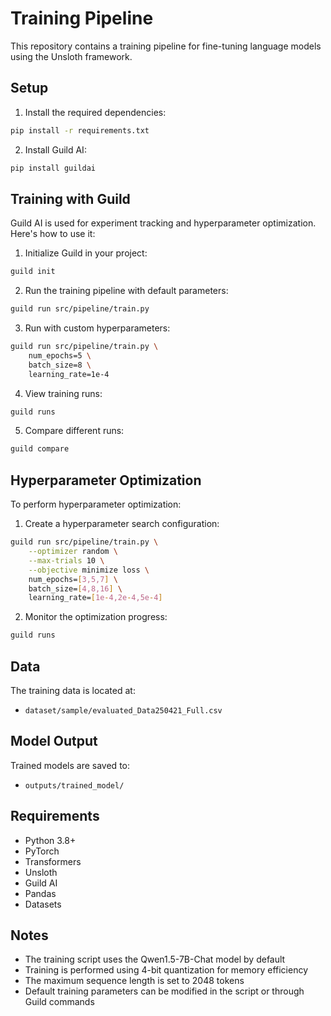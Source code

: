 # Training Pipeline

This repository contains a training pipeline for fine-tuning language models using the Unsloth framework.

## Setup

1. Install the required dependencies:

```bash
pip install -r requirements.txt
```

2. Install Guild AI:

```bash
pip install guildai
```

## Training with Guild

Guild AI is used for experiment tracking and hyperparameter optimization. Here's how to use it:

1. Initialize Guild in your project:

```bash
guild init
```

2. Run the training pipeline with default parameters:

```bash
guild run src/pipeline/train.py
```

3. Run with custom hyperparameters:

```bash
guild run src/pipeline/train.py \
    num_epochs=5 \
    batch_size=8 \
    learning_rate=1e-4
```

4. View training runs:

```bash
guild runs
```

5. Compare different runs:

```bash
guild compare
```

## Hyperparameter Optimization

To perform hyperparameter optimization:

1. Create a hyperparameter search configuration:

```bash
guild run src/pipeline/train.py \
    --optimizer random \
    --max-trials 10 \
    --objective minimize loss \
    num_epochs=[3,5,7] \
    batch_size=[4,8,16] \
    learning_rate=[1e-4,2e-4,5e-4]
```

2. Monitor the optimization progress:

```bash
guild runs
```

## Data

The training data is located at:

- `dataset/sample/evaluated_Data250421_Full.csv`

## Model Output

Trained models are saved to:

- `outputs/trained_model/`

## Requirements

- Python 3.8+
- PyTorch
- Transformers
- Unsloth
- Guild AI
- Pandas
- Datasets

## Notes

- The training script uses the Qwen1.5-7B-Chat model by default
- Training is performed using 4-bit quantization for memory efficiency
- The maximum sequence length is set to 2048 tokens
- Default training parameters can be modified in the script or through Guild commands
